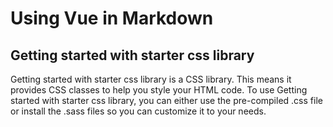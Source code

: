 # Using Vue in Markdown

## Getting started with starter css library




Getting started with starter css library is a CSS library. This means it provides CSS classes to help you style your HTML code.
To use Getting started with starter css library, you can either use the pre-compiled .css file or install the .sass files so you can customize it to your needs.


##
